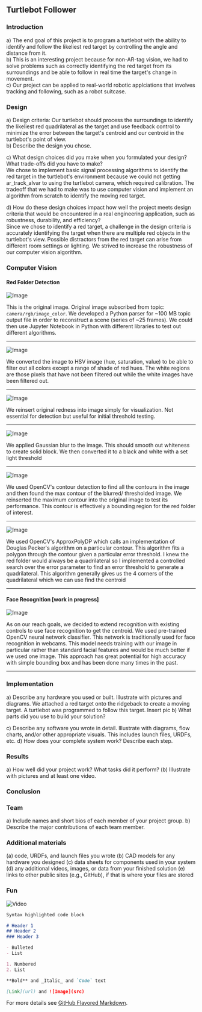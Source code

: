 ## Turtlebot Follower

### Introduction
a) The end goal of this project is to program a turtlebot with the ability to identify and follow the likeliest red target by controlling the angle and distance from it.  
b) This is an interesting project because for non-AR-tag vision, we had to solve problems such as correctly identifying the red target from its surroundings and be able to follow in real time the target's change in movement.  
c) Our project can be applied to real-world robotic applciations that involves tracking and following, such as a robot suitcase.  

### Design
a) Design criteria: 
Our turtlebot should process the surroundings to identify the likeliest red quadrilateral as the target and use feedback control to minimize the error between the target's centroid and our centroid in the turtlebot's point of view.   
b) Describe the design you chose.

c) What design choices did you make when you formulated your design? What trade-offs did you have to make?   
We chose to implement basic signal processing algorithms to identify the red target in the turtlebot's environment because we could not getting ar_track_alvar to using the turtlebot camera, which required calibration.  The tradeoff that we had to make was to use computer vision and implement an algorithm from scratch to identify the moving red target.

d) How do these design choices impact how well the project meets design criteria that would be encountered in a real engineering application, such as robustness, durability, and efficiency?  
Since we chose to identify a red target, a challenge in the design criteria is accurately identifying the target when there are multiple red objects in the turtlebot's view.  Possible distractors from the red target can arise from different room settings or lighting.  We strived to increase the robustness of our computer vision algorithm.  

### Computer Vision

#### Red Folder Detection

 ![Image](PresentationImages/final-proj3.png)
    
This is the original image. Original image subscribed from topic: ```camera/rgb/image_color```. We developed a Python parser for ~100 MB topic output file in order to reconstruct a scene (series of ~25 frames). We could then use Jupyter Notebook in Python with different libraries to test out different algorithms. 


---

![Image](PresentationImages/final-proj4.png)

We converted the image to HSV image (hue, saturation, value) to be able to filter out all colors except a range of shade of red hues. The white regions are those pixels that have not been filtered out while the white images have been filtered out.

--- 

![Image](PresentationImages/final-proj5.png)


We reinsert original redness into image simply for visualization. Not essential for detection but useful for initial threshold testing. 

--- 

![Image](PresentationImages/final-proj6.png)

We applied Gaussian blur to the image. This should smooth out whiteness to create solid block. We then converted it to a black and white with a set light threshold

---

![Image](PresentationImages/screenshot328.png)

We used OpenCV's contour detection to find all the contours in the image and then found the max contour of the blurred/ thresholded image. We reinserted the maximum contour into the original image to test its performance. This contour is effectively a bounding region for the red folder of interest.

---

![Image](PresentationImages/screenshot329.png)

We used OpenCV's ApproxPolyDP which calls an implementation of Douglas Pecker's algorithm on a particular contour. This algorithm fits a polygon through the contour given a particular error threshold. I knew the red folder would always be a quadrilateral so I implemented a controlled search over the error parameter to find an error threshold to generate a quadrilateral. This algorithm generally gives us the 4 corners of the quadrilateral which we can use find the centroid

---

#### Face Recognition [work in progress]
![Image](PresentationImages/screenshot330.png)

As on our reach goals, we decided to extend recognition with existing controls to use face recognition to get the centroid. We used pre-trained OpenCV neural network classifier. This network is traditionally used for face recognition in webcams. This model needs training with our image in particular rather than standard facial features and would be much better if we used one image. This approach has great potential for high accuracy with simple bounding box and has been done many times in the past.


---

### Implementation
a) Describe any hardware you used or built. Illustrate with pictures and diagrams.
We attached a red target onto the ridgeback to create a moving target.  A turtlebot was programmed to follow this target.
Insert pic
b) What parts did you use to build your solution?

c) Describe any software you wrote in detail. Illustrate with diagrams, flow charts, and/or other appropriate visuals. This includes launch files, URDFs, etc.
d) How does your complete system work? Describe each step.

### Results
a) How well did your project work? What tasks did it perform? (b) Illustrate with pictures and at least one video.
### Conclusion

### Team
a) Include names and short bios of each member of your project group.
b) Describe the major contributions of each team member.

### Additional materials
(a) code, URDFs, and launch files you wrote (b) CAD models for any hardware you designed
(c) data sheets for components used in your system
(d) any additional videos, images, or data from your finished solution
(e) links to other public sites (e.g., GitHub), if that is where your files are stored

### Fun

![Video](PresentationImages/funRidgeback.gif)

```markdown
Syntax highlighted code block

# Header 1
## Header 2
### Header 3

- Bulleted
- List

1. Numbered
2. List

**Bold** and _Italic_ and `Code` text

[Link](url) and ![Image](src)
```

For more details see [GitHub Flavored Markdown](https://guides.github.com/features/mastering-markdown/).
